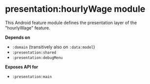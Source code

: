 # presentation:hourlyWage module
This Android feature module defines the presentation layer of the "hourlyWage" feature.

**Depends on**
- `:domain` (transitively also on `:data:model`)
- `:presentation:shared`
- `:presentation:debugMenu`

**Exposes API for**
- `:presentation:main`